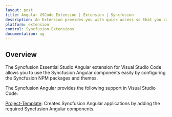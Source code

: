```yaml
---
layout: post
title: Angular VSCode Extension | Extension | Syncfusion
description: An Extension provides you with quick access so that you can create or configure the Syncfusion Angular projects along with Syncfusion components
platform: extension
control: Syncfusion Extensions
documentation: ug
---
```


## Overview

The Syncfusion Essential Studio Angular extension for Visual Studio Code allows you to use the Syncfusion Angular components easily by configuring the Syncfusion NPM packages and themes.

The Syncfusion Angular provides the following support in Visual Studio Code:

[Project-Template](https://help.syncfusion.com/extension/angular-extension/visual-studio-code/create-project): Creates Syncfusion Angular applications by adding the required Syncfusion Angular components.